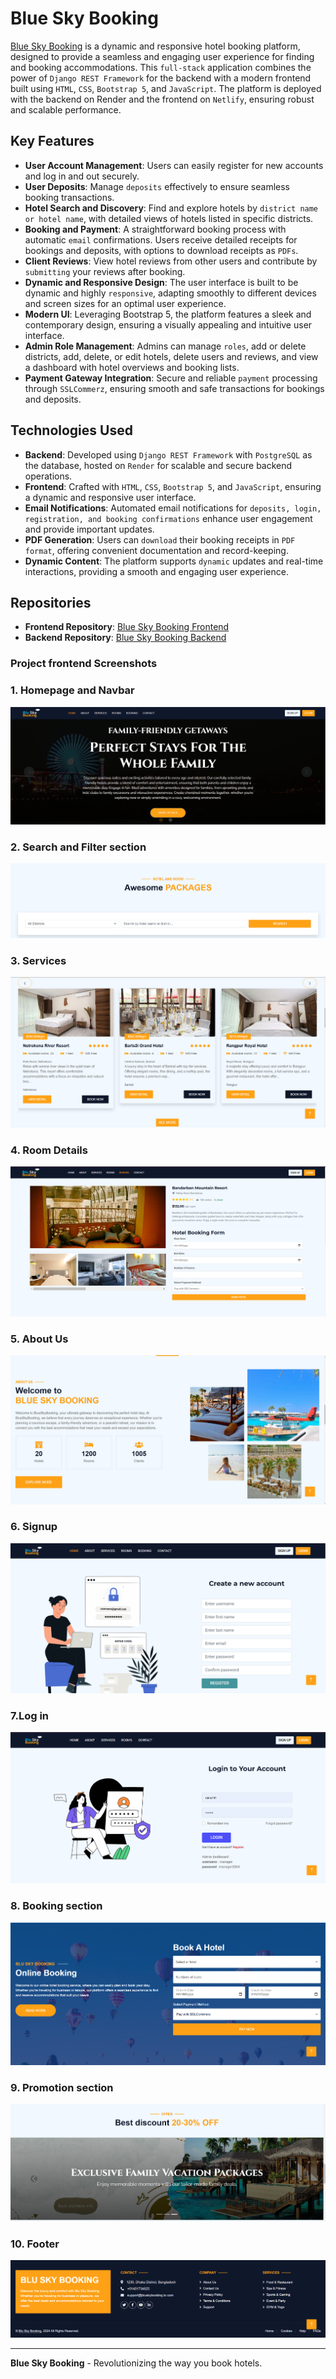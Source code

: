 # Blue Sky Booking

[Blue Sky Booking](#) is a dynamic and responsive hotel booking platform, designed to provide a seamless and engaging user experience for finding and booking accommodations. This `full-stack` application combines the power of `Django REST Framework` for the backend with a modern frontend built using `HTML`, `CSS`, `Bootstrap 5`, and `JavaScript`. The platform is deployed with the backend on Render and the frontend on `Netlify`, ensuring robust and scalable performance.

## Key Features

- **User Account Management**: Users can easily register for new accounts and log in and out securely.
- **User Deposits**: Manage `deposits` effectively to ensure seamless booking transactions.
- **Hotel Search and Discovery**: Find and explore hotels by `district name or hotel name`, with detailed views of hotels listed in specific districts.
- **Booking and Payment**: A straightforward booking process with automatic `email` confirmations. Users receive detailed receipts for bookings and deposits, with options to download receipts as `PDFs`.
- **Client Reviews**: View hotel reviews from other users and contribute by `submitting` your reviews after booking.
- **Dynamic and Responsive Design**: The user interface is built to be dynamic and highly `responsive`, adapting smoothly to different devices and screen sizes for an optimal user experience.
- **Modern UI**: Leveraging Bootstrap 5, the platform features a sleek and contemporary design, ensuring a visually appealing and intuitive user interface.
- **Admin Role Management**: Admins can manage `roles`, add or delete districts, add, delete, or edit hotels, delete users and reviews, and view a dashboard with hotel overviews and booking lists.
- **Payment Gateway Integration**: Secure and reliable `payment` processing through `SSLCommerz`, ensuring smooth and safe transactions for bookings and deposits.

## Technologies Used

- **Backend**: Developed using `Django REST Framework` with `PostgreSQL` as the database, hosted on `Render` for scalable and secure backend operations.
- **Frontend**: Crafted with `HTML`, `CSS`, `Bootstrap 5`, and `JavaScript`, ensuring a dynamic and responsive user interface.
- **Email Notifications**: Automated email notifications for `deposits, login, registration, and booking confirmations` enhance user engagement and provide important updates.
- **PDF Generation**: Users can `download` their booking receipts in `PDF format`, offering convenient documentation and record-keeping.
- **Dynamic Content**: The platform supports `dynamic` updates and real-time interactions, providing a smooth and engaging user experience.

## Repositories

- **Frontend Repository**: [Blue Sky Booking Frontend](https://github.com/ramim141/Hotel-Booking-Management-frontend)
- **Backend Repository**: [Blue Sky Booking Backend](https://github.com/ramim141/Hotel-Booking-Management-Backend)


### Project frontend Screenshots
### 1. Homepage and Navbar 
![Homepage and Navbar ](assets/Navbar-and-Home-slider.png)

### 2. Search and Filter section
![Search and Filter](assets/search-and-filter-section.png)

### 3. Services 
![Services](assets/services-section.png)

### 4. Room Details
![Room Details](assets/room-details-page.png)

### 5. About Us
![About Us](assets/about-us-section.png)

### 6. Signup
![Signup](assets/signup-page.png)

### 7.Log in
![Log in](assets/login-page.png)

### 8. Booking section
![Booking section](assets/booking-section.png)

### 9. Promotion section
![Promotion section](assets/promotion-section.png)

### 10. Footer
![Footer](assets/footer-section.png)


---

**Blue Sky Booking** - Revolutionizing the way you book hotels.
